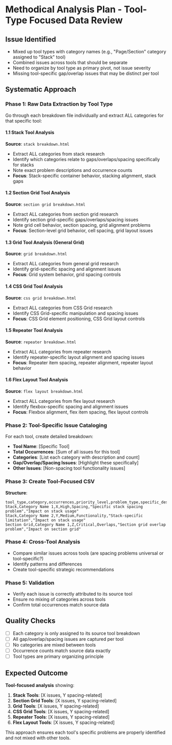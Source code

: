 # Methodical Analysis Plan - Tool-Type Focused Data Review

## Issue Identified
- Mixed up tool types with category names (e.g., "Page/Section" category assigned to "Stack" tool)
- Combined issues across tools that should be separate
- Need to organize by tool type as primary pivot, not issue severity
- Missing tool-specific gap/overlap issues that may be distinct per tool

## Systematic Approach

### Phase 1: Raw Data Extraction by Tool Type
Go through each breakdown file individually and extract ALL categories for that specific tool:

#### 1.1 Stack Tool Analysis
**Source**: `stack breakdown.html`
- Extract ALL categories from stack research
- Identify which categories relate to gaps/overlaps/spacing specifically for stacks
- Note exact problem descriptions and occurrence counts
- **Focus**: Stack-specific container behavior, stacking alignment, stack gaps

#### 1.2 Section Grid Tool Analysis  
**Source**: `section grid breakdown.html`
- Extract ALL categories from section grid research
- Identify section grid-specific gaps/overlaps/spacing issues
- Note grid cell behavior, section spacing, grid alignment problems
- **Focus**: Section-level grid behavior, cell spacing, grid layout issues

#### 1.3 Grid Tool Analysis (General Grid)
**Source**: `grid breakdown.html` 
- Extract ALL categories from general grid research
- Identify grid-specific spacing and alignment issues
- **Focus**: Grid system behavior, grid spacing controls

#### 1.4 CSS Grid Tool Analysis
**Source**: `css grid breakdown.html`
- Extract ALL categories from CSS Grid research  
- Identify CSS Grid-specific manipulation and spacing issues
- **Focus**: CSS Grid element positioning, CSS Grid layout controls

#### 1.5 Repeater Tool Analysis
**Source**: `repeater breakdown.html`
- Extract ALL categories from repeater research
- Identify repeater-specific layout alignment and spacing issues
- **Focus**: Repeater item spacing, repeater alignment, repeater layout behavior

#### 1.6 Flex Layout Tool Analysis  
**Source**: `flex layout breakdown.html`
- Extract ALL categories from flex layout research
- Identify flexbox-specific spacing and alignment issues
- **Focus**: Flexbox alignment, flex item spacing, flex layout controls

### Phase 2: Tool-Specific Issue Cataloging
For each tool, create detailed breakdown:
- **Tool Name**: [Specific Tool]
- **Total Occurrences**: [Sum of all issues for this tool]
- **Categories**: [List each category with description and count]
- **Gap/Overlap/Spacing Issues**: [Highlight these specifically]
- **Other Issues**: [Non-spacing tool functionality issues]

### Phase 3: Create Tool-Focused CSV
**Structure**:
```
tool_type,category,occurrences,priority_level,problem_type,specific_description,impact_summary
Stack,Category Name 1,X,High,Spacing,"Specific stack spacing problem","Impact on stack usage"
Stack,Category Name 2,Y,Medium,Functionality,"Stack-specific limitation","Impact on stack usage"
Section Grid,Category Name 1,Z,Critical,Overlaps,"Section grid overlap problem","Impact on section grid"
```

### Phase 4: Cross-Tool Analysis
- Compare similar issues across tools (are spacing problems universal or tool-specific?)
- Identify patterns and differences
- Create tool-specific strategic recommendations

### Phase 5: Validation
- Verify each issue is correctly attributed to its source tool
- Ensure no mixing of categories across tools
- Confirm total occurrences match source data

## Quality Checks
- [ ] Each category is only assigned to its source tool breakdown
- [ ] All gap/overlap/spacing issues are captured per tool
- [ ] No categories are mixed between tools
- [ ] Occurrence counts match source data exactly
- [ ] Tool types are primary organizing principle

## Expected Outcome
**Tool-focused analysis** showing:
1. **Stack Tools**: [X issues, Y spacing-related]
2. **Section Grid Tools**: [X issues, Y spacing-related] 
3. **Grid Tools**: [X issues, Y spacing-related]
4. **CSS Grid Tools**: [X issues, Y spacing-related]
5. **Repeater Tools**: [X issues, Y spacing-related]
6. **Flex Layout Tools**: [X issues, Y spacing-related]

This approach ensures each tool's specific problems are properly identified and not mixed with other tools. 